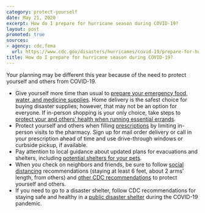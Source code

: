```yaml
---
category: protect-yourself
date: May 21, 2020
excerpt: How do I prepare for hurricane season during COVID-19?
layout: post
promoted: true
sources:
- agency: cdc,fema
  url: https://www.cdc.gov/disasters/hurricanes/covid-19/prepare-for-hurricane.html
title: How do I prepare for hurricane season during COVID-19?
---
```


Your planning may be different this year because of the need to protect yourself and others from COVID-19.

* Give yourself more time than usual to [prepare your emergency food, water, and medicine supplies](https://www.cdc.gov/disasters/hurricanes/before.html). Home delivery is the safest choice for buying disaster supplies; however, that may not be an option for everyone. If in-person shopping is your only choice, take steps to [protect your and others’ health when running essential errands](https://www.cdc.gov/coronavirus/2019-ncov/daily-life-coping/essential-goods-services.html).
* Protect yourself and others when filling [prescriptions](https://www.cdc.gov/cpr/prepareyourhealth/Prescriptions.htm) by limiting in-person visits to the pharmacy. Sign up for mail order delivery or call in your prescription ahead of time and use drive-through windows or curbside pickup, if available.
* Pay attention to local guidance about updated plans for evacuations and shelters, including [potential shelters for your pets](https://www.cdc.gov/healthypets/emergencies/index.html).
* When you check on neighbors and friends, be sure to follow [social distancing](https://www.cdc.gov/coronavirus/2019-ncov/prevent-getting-sick/social-distancing.html) recommendations (staying at least 6 feet, about 2 arms’ length, from others) and [other CDC recommendations](https://www.cdc.gov/coronavirus/2019-ncov/prevent-getting-sick/prevention.html) to protect yourself and others.
* If you need to go to a disaster shelter, follow CDC recommendations for staying safe and healthy in a [public disaster shelter](https://www.cdc.gov/disasters/hurricanes/covid-19/public-disaster-shelter-during-covid.html) during the COVID-19 pandemic.